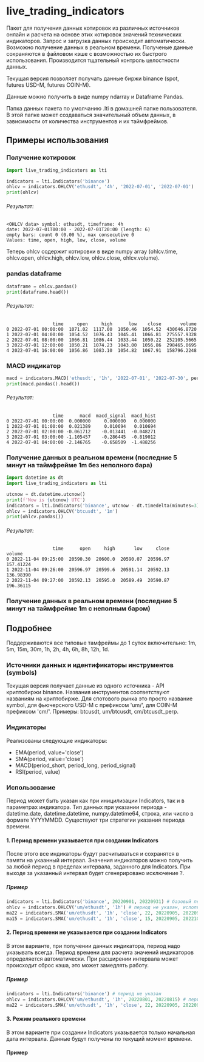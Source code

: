 # live_trading_indicators
Пакет для получения данных котировок из различных источников онлайн и расчета на основе этих котировок значений технических индикаторов.
Запрос и загрузка данных происходит автоматически. Возможно получение данных в реальном времени. Полученые данные сохраняются в файловом кэше с возможностью их быстрого использования. Производится тщательный контроль целостности данных.

Текущая версия позволяет получать данные биржи binance (spot, futures USD-M, futures COIN-M).

Данные можно получить в виде numpy ndarray и Dataframe Pandas.

Папка данных пакета по умолчанию .lti в домашней папке пользователя. В этой папке может создаваться значительный объем данных, в зависимости от количества инструментов и их таймфреймов.

## Примеры использования
### Получение котировок
```python
import live_trading_indicators as lti

indicators = lti.Indicators('binance')
ohlcv = indicators.OHLCV('ethusdt', '4h', '2022-07-01', '2022-07-01')
print(ohlcv)
```
###### Результат:
```
<OHLCV data> symbol: ethusdt, timeframe: 4h
date: 2022-07-01T00:00 - 2022-07-01T20:00 (length: 6) 
empty bars: count 0 (0.00 %), max consecutive 0
Values: time, open, high, low, close, volume
```

Теперь ohlcv содержит котировки в виде numpy array (ohlcv.time, ohlcv.open, ohlcv.high, ohlcv.low, ohlcv.close, ohlcv.volume).

### pandas dataframe
```python
dataframe = ohlcv.pandas()
print(dataframe.head())
```
###### Результат:
```
                 time     open     high      low    close       volume
0 2022-07-01 00:00:00  1071.02  1117.00  1050.46  1054.52  430646.8720
1 2022-07-01 04:00:00  1054.52  1076.43  1045.41  1066.81  275557.9328
2 2022-07-01 08:00:00  1066.81  1086.44  1033.44  1050.22  252105.5665
3 2022-07-01 12:00:00  1050.21  1074.23  1043.00  1056.86  298465.0695
4 2022-07-01 16:00:00  1056.86  1083.10  1054.82  1067.91  158796.2248
```
### MACD индикатор
```python
macd = indicators.MACD('ethusdt', '1h', '2022-07-01', '2022-07-30', period_short=15, period_long=26, period_signal=9)
print(macd.pandas().head())
```
###### Результат:
```
                 time      macd  macd_signal  macd_hist
0 2022-07-01 00:00:00  0.000000     0.000000   0.000000
1 2022-07-01 01:00:00  0.021389     0.010694   0.010694
2 2022-07-01 02:00:00 -0.061712    -0.013441  -0.048271
3 2022-07-01 03:00:00 -1.105457    -0.286445  -0.819012
4 2022-07-01 04:00:00 -2.146765    -0.658509  -1.488256
```
### Получение данных в реальном времени (последние 5 минут на таймфрейме 1m без неполного бара)
```python
import datetime as dt
import live_trading_indicators as lti

utcnow = dt.datetime.utcnow()
print(f'Now is {utcnow} UTC')
indicators = lti.Indicators('binance', utcnow - dt.timedelta(minutes=3))
ohlcv = indicators.OHLCV('btcusdt', '1m')
print(ohlcv.pandas())
```
###### Результат:
```
                 time      open     high       low     close     volume
0 2022-11-04 09:25:00  20590.30  20600.0  20590.07  20596.97  157.41224
1 2022-11-04 09:26:00  20596.97  20599.6  20591.14  20592.13  136.98390
2 2022-11-04 09:27:00  20592.13  20595.0  20589.49  20590.87  196.36115
```
### Получение данных в реальном времени (последние 5 минут на таймфрейме 1m с неполным баром)

## Подробнее
Поддерживаются все типовые тамфреймы до 1 суток включительно: 1m, 5m, 15m, 30m, 1h, 2h, 4h, 6h, 8h, 12h, 1d.
### Источники данных и идентификаторы инструментов (symbols)
Текущая версия получает данные из одного источника - API криптобиржи binance. Названия инструментов соответствуют названиям на криптобирже. Для спотового рынка это просто название symbol, для фьючерсного USD-M с префиксом 'um/', для COIN-M префиксом 'cm/'. Примеры: btcusdt, um/btcusdt, cm/btcusdt_perp.
### Индикаторы
Реализованы следующие индикаторы:
- EMA(period, value='close')
- SMA(period, value='close')
- MACD(period_short, period_long, period_signal)
- RSI(period, value)
### Использование
Период может быть указан как при иницилизации Indicators, так и в параметрах индикатора. Тип данных при указании периода - datetime.date, datetime.datetime, numpy.datetime64, строка, или число в формате YYYYMMDD.
Существуют три стратегии указания периода времени.
#### 1. Период времени указывается при создании Indicators
После этого все индикаторы будут расчитываться и сохранятся в памяти на укаанный интервал. Значения индикаторов можно получить за любой период в пределах интервала, заданного для Indicators. При выходе за указанный интервал будет сгенерировано исключение ?.
##### Пример
```python
indicators = lti.Indicators('binance', 20220901, 20220931) # базовый период
ohlcv = indicators.OHLCV('um/ethusdt', '1h') # период не указан, используется базовый период
ma22 = indicators.SMA('um/ethusdt', '1h', 'close', 22, 20220905, 20220915) # период указан
ma15 = indicators.SMA('um/ethusdt', '1h', 'close', 15, 20220905, 20221015) # ОШИБКА, выход за границы базового периода
```
#### 2. Период времени не указывается при создании Indicators
В этом варианте, при получении данных индикатора, период надо указывать всегда. Период времени для расчета значений индикаторов определяется автоматически. При расширении интервала может происходит сброс кэша, это может замедлять работу.
##### Пример
```python
indicators = lti.Indicators('binance') # период не указан
ohlcv = indicators.OHLCV('um/ethusdt', '1h', 20220801, 20220815) # период указывать обязательно
ma22 = indicators.SMA('um/ethusdt', '1h', 'close', 22, 20220905, 20220915) # период указывать обязательно
```
#### 3. Режим реального времени
В этом варианте при создании Indicators указывается только начальная дата интервала. Данные будут получены по текущий момент времени.
#### Пример
